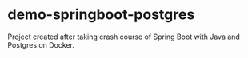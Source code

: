 # demo-springboot-postgres
Project created after taking crash course of Spring Boot with Java and Postgres on Docker.
